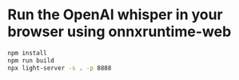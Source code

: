# Run the OpenAI whisper in your browser using onnxruntime-web

```sh
npm install
npm run build
npx light-server -s . -p 8888
```